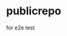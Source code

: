 # publicrepo
for e2e test




















































































































































































































































































































































































































































































































































































































































































































































































































































































































































































































































































































































































































































































































































































































































































































































































































































































































































































































































































